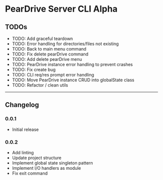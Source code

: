 # PearDrive Server CLI Alpha

## TODOs

- TODO: Add graceful teardown
- TODO: Error handling for directories/files not existing
- TODO: Back to main menu command
- TODO: Fix delete pearDrive command
- TODO: Add delete pearDrive menu
- TODO: PearDrive instance error handling to prevent crashes
- TODO: Fix create bug
- TODO: CLI req/res prompt error handling
- TODO: Move PearDrive instance CRUD into globalState class
- TODO: Refactor / clean utils

---

## Changelog

### 0.0.1

- Initial release

### 0.0.2

- Add linting
- Update project structure
- Implement global state singleton pattern
- Implement I/O handlers as module
- Fix exit command

